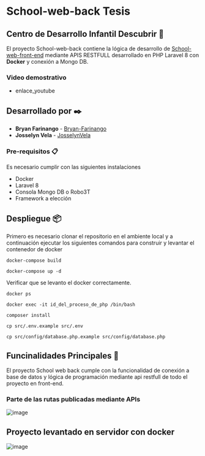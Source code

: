 # School-web-back Tesis
## Centro de Desarrollo Infantil Descubrir 🚀
El proyecto School-web-back contiene la lógica de desarrollo de [School-web-front-end](https://github.com/Bryan-Farinango/School-web) mediante APIS RESTFULL desarrollado en PHP Laravel 8 con **Docker** y conexión a Mongo DB. 
### **Video demostrativo**
* enlace_youtube
## Desarrollado por ✒️
* **Bryan Farinango** - [Bryan-Farinango](https://gist.github.com/Bryan-Farinango)
* **Josselyn Vela** - [JosselynVela](https://github.com/JosselynVela)
### Pre-requisitos 📋
Es necesario cumplir con las siguientes instalaciones
* Docker
* Laravel 8
* Consola Mongo DB o Robo3T
* Framework a elección

## Despliegue 📦

Primero es necesario clonar el repositorio en el ambiente local y a continuación ejecutar los siguientes comandos para construir y levantar el contenedor de docker

```
docker-compose build
```
```
docker-compose up -d
```
Verificar que se levanto el docker correctamente.
```
docker ps
```
```
docker exec -it id_del_proceso_de_php /bin/bash
```
```
composer install
```
```
cp src/.env.example src/.env
```
```
cp src/config/database.php.example src/config/database.php
```

## Funcinalidades Principales 📌

El proyecto School web back cumple con la funcionalidad de conexión a base de datos y lógica de programación mediante api restfull de todo el proyecto en front-end.

### Parte de las rutas publicadas mediante APIs
![image](https://user-images.githubusercontent.com/38628690/131645407-3ad98283-b2e9-432a-9742-0c3810d38e37.png)

## Proyecto levantado en servidor con docker
![image](https://user-images.githubusercontent.com/38628690/131645725-f3ea4026-f939-4d47-8ddc-d2b5c5169b5b.png)

